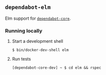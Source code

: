 ## `dependabot-elm`

Elm support for [`dependabot-core`][core-repo].

### Running locally

1. Start a development shell

   ```
   $ bin/docker-dev-shell elm
   ```

2. Run tests

   ```
   [dependabot-core-dev] ~ $ cd elm && rspec
   ```

[core-repo]: https://github.com/dependabot/dependabot-core
